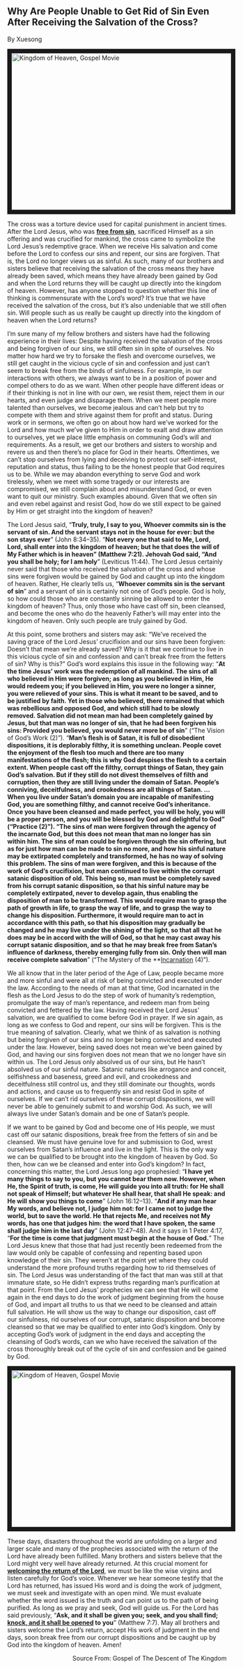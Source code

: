 ## Why Are People Unable to Get Rid of Sin Even After Receiving the Salvation of the Cross?
By Xuesong
 
<a href="https://youtu.be/sRNJtuxMS0M" target="_blank"><img src="http://img.youtube.com/vi/sRNJtuxMS0M/0.jpg" alt="Kingdom of Heaven, Gospel Movie" width="640" height="360" border="10" /></a>
 
The cross was a torture device used for capital punishment in ancient times. After the Lord Jesus, who was **[free from sin](https://www.holyspiritspeaks.org/testimonies/how-can-be-free-from-sin/)**, sacrificed Himself as a sin offering and was crucified for mankind, the cross came to symbolize the Lord Jesus’s redemptive grace. When we receive His salvation and come before the Lord to confess our sins and repent, our sins are forgiven. That is, the Lord no longer views us as sinful. As such, many of our brothers and sisters believe that receiving the salvation of the cross means they have already been saved, which means they have already been gained by God and when the Lord returns they will be caught up directly into the kingdom of heaven. However, has anyone stopped to question whether this line of thinking is commensurate with the Lord’s word? It’s true that we have received the salvation of the cross, but it’s also undeniable that we still often sin. Will people such as us really be caught up directly into the kingdom of heaven when the Lord returns?
 
I’m sure many of my fellow brothers and sisters have had the following experience in their lives: Despite having received the salvation of the cross and being forgiven of our sins, we still often sin in spite of ourselves. No matter how hard we try to forsake the flesh and overcome ourselves, we still get caught in the vicious cycle of sin and confession and just can’t seem to break free from the binds of sinfulness. For example, in our interactions with others, we always want to be in a position of power and compel others to do as we want. When other people have different ideas or if their thinking is not in line with our own, we resist them, reject them in our hearts, and even judge and disparage them. When we meet people more talented than ourselves, we become jealous and can’t help but try to compete with them and strive against them for profit and status. During work or in sermons, we often go on about how hard we’ve worked for the Lord and how much we’ve given to Him in order to exalt and draw attention to ourselves, yet we place little emphasis on communing God’s will and requirements. As a result, we get our brothers and sisters to worship and revere us and then there’s no place for God in their hearts. Oftentimes, we can’t stop ourselves from lying and deceiving to protect our self-interest, reputation and status, thus failing to be the honest people that God requires us to be. While we may abandon everything to serve God and work tirelessly, when we meet with some tragedy or our interests are compromised, we still complain about and misunderstand God, or even want to quit our ministry. Such examples abound. Given that we often sin and even rebel against and resist God, how do we still expect to be gained by Him or get straight into the kingdom of heaven?
 
The Lord Jesus said, “**Truly, truly, I say to you, Whoever commits sin is the servant of sin. And the servant stays not in the house for ever: but the son stays ever**” (John 8:34–35). “**Not every one that said to Me, Lord, Lord, shall enter into the kingdom of heaven; but he that does the will of My Father which is in heaven” (Matthew 7:21). Jehovah God said, “And you shall be holy; for I am holy**” (Leviticus 11:44). The Lord Jesus certainly never said that those who received the salvation of the cross and whose sins were forgiven would be gained by God and caught up into the kingdom of heaven. Rather, He clearly tells us, “**Whoever commits sin is the servant of sin**” and a servant of sin is certainly not one of God’s people. God is holy, so how could those who are constantly sinning be allowed to enter the kingdom of heaven? Thus, only those who have cast off sin, been cleansed, and become the ones who do the heavenly Father’s will may enter into the kingdom of heaven. Only such people are truly gained by God.
 
At this point, some brothers and sisters may ask: “We’ve received the saving grace of the Lord Jesus’ crucifixion and our sins have been forgiven: Doesn’t that mean we’re already saved? Why is it that we continue to live in this vicious cycle of sin and confession and can’t break free from the fetters of sin? Why is this?”
God’s word explains this issue in the following way: “**At the time Jesus’ work was the redemption of all mankind. The sins of all who believed in Him were forgiven; as long as you believed in Him, He would redeem you; if you believed in Him, you were no longer a sinner, you were relieved of your sins. This is what it meant to be saved, and to be justified by faith. Yet in those who believed, there remained that which was rebellious and opposed God, and which still had to be slowly removed. Salvation did not mean man had been completely gained by Jesus, but that man was no longer of sin, that he had been forgiven his sins: Provided you believed, you would never more be of sin**” (“The Vision of God’s Work (2)”). “**Man’s flesh is of Satan, it is full of disobedient dispositions, it is deplorably filthy, it is something unclean. People covet the enjoyment of the flesh too much and there are too many manifestations of the flesh; this is why God despises the flesh to a certain extent. When people cast off the filthy, corrupt things of Satan, they gain God’s salvation. But if they still do not divest themselves of filth and corruption, then they are still living under the domain of Satan. People’s conniving, deceitfulness, and crookedness are all things of Satan. … When you live under Satan’s domain you are incapable of manifesting God, you are something filthy, and cannot receive God’s inheritance. Once you have been cleansed and made perfect, you will be holy, you will be a proper person, and you will be blessed by God and delightful to God” (“Practice (2)”). “The sins of man were forgiven through the agency of the incarnate God, but this does not mean that man no longer has sin within him. The sins of man could be forgiven through the sin offering, but as for just how man can be made to sin no more, and how his sinful nature may be extirpated completely and transformed, he has no way of solving this problem. The sins of man were forgiven, and this is because of the work of God’s crucifixion, but man continued to live within the corrupt satanic disposition of old. This being so, man must be completely saved from his corrupt satanic disposition, so that his sinful nature may be completely extirpated, never to develop again, thus enabling the disposition of man to be transformed. This would require man to grasp the path of growth in life, to grasp the way of life, and to grasp the way to change his disposition. Furthermore, it would require man to act in accordance with this path, so that his disposition may gradually be changed and he may live under the shining of the light, so that all that he does may be in accord with the will of God, so that he may cast away his corrupt satanic disposition, and so that he may break free from Satan’s influence of darkness, thereby emerging fully from sin. Only then will man receive complete salvation**” (“The Mystery of the **[Incarnation](https://www.holyspiritspeaks.org/Gospel/Gods-incarnation-2/) (4)”).
 
We all know that in the later period of the Age of Law, people became more and more sinful and were all at risk of being convicted and executed under the law. According to the needs of man at that time, God incarnated in the flesh as the Lord Jesus to do the step of work of humanity’s redemption, promulgate the way of man’s repentance, and redeem man from being convicted and fettered by the law. Having received the Lord Jesus’ salvation, we are qualified to come before God in prayer. If we sin again, as long as we confess to God and repent, our sins will be forgiven. This is the true meaning of salvation. Clearly, what we think of as salvation is nothing but being forgiven of our sins and no longer being convicted and executed under the law. However, being saved does not mean we’ve been gained by God, and having our sins forgiven does not mean that we no longer have sin within us. The Lord Jesus only absolved us of our sins, but He hasn’t absolved us of our sinful nature. Satanic natures like arrogance and conceit, selfishness and baseness, greed and evil, and crookedness and deceitfulness still control us, and they still dominate our thoughts, words and actions, and cause us to frequently sin and resist God in spite of ourselves. If we can’t rid ourselves of these corrupt dispositions, we will never be able to genuinely submit to and worship God. As such, we will always live under Satan’s domain and be one of Satan’s people.
 
If we want to be gained by God and become one of His people, we must cast off our satanic dispositions, break free from the fetters of sin and be cleansed. We must have genuine love for and submission to God, wrest ourselves from Satan’s influence and live in the light. This is the only way we can be qualified to be brought into the kingdom of heaven by God. So then, how can we be cleansed and enter into God’s kingdom? In fact, concerning this matter, the Lord Jesus long ago prophesied: “**I have yet many things to say to you, but you cannot bear them now. However, when He, the Spirit of truth, is come, He will guide you into all truth: for He shall not speak of Himself; but whatever He shall hear, that shall He speak: and He will show you things to come**” (John 16:12–13). “**And if any man hear My words, and believe not, I judge him not: for I came not to judge the world, but to save the world. He that rejects Me, and receives not My words, has one that judges him: the word that I have spoken, the same shall judge him in the last day**” (John 12:47–48). And it says in 1 Peter 4:17, “**For the time is come that judgment must begin at the house of God.**” The Lord Jesus knew that those that had just recently been redeemed from the law would only be capable of confessing and repenting based upon knowledge of their sin. They weren’t at the point yet where they could understand the more profound truths regarding how to rid themselves of sin. The Lord Jesus was understanding of the fact that man was still at that immature state, so He didn’t express truths regarding man’s purification at that point. From the Lord Jesus’ prophecies we can see that He will come again in the end days to do the work of judgment beginning from the house of God, and impart all truths to us that we need to be cleansed and attain full salvation. He will show us the way to change our disposition, cast off our sinfulness, rid ourselves of our corrupt, satanic disposition and become cleansed so that we may be qualified to enter into God’s kingdom. Only by accepting God’s work of judgment in the end days and accepting the cleansing of God’s words, can we who have received the salvation of the cross thoroughly break out of the cycle of sin and confession and be gained by God.
 
<a href="https://youtu.be/P7CGJRe4nRI" target="_blank"><img src="http://img.youtube.com/vi/P7CGJRe4nRI/0.jpg" alt="Kingdom of Heaven, Gospel Movie" width="640" height="360" border="10" /></a>
 
 
These days, disasters throughout the world are unfolding on a larger and larger scale and many of the prophecies associated with the return of the Lord have already been fulfilled. Many brothers and sisters believe that the Lord might very well have already returned. At this crucial moment for **[welcoming the return of the Lord](https://github.com/lily2687/praise-almighty-god.github.com/blob/master/How_to_Welcome_the_Return_of_the_Lord.md)**, we must be like the wise virgins and listen carefully for God’s voice. Whenever we hear someone testify that the Lord has returned, has issued His word and is doing the work of judgment, we must seek and investigate with an open mind. We must evaluate whether the word issued is the truth and can point us to the path of being purified. As long as we pray and seek, God will guide us. For the Lord has said previously, “**Ask, and it shall be given you; seek, and you shall find; [knock, and it shall be opened](https://www.holyspiritspeaks.org/Gospel/knock-at-the-door/) to you**” (Matthew 7:7). May all brothers and sisters welcome the Lord’s return, accept His work of judgment in the end days, soon break free from our corrupt dispositions and be caught up by God into the kingdom of heaven. Amen!
 
<p align="right">Source From: Gospel of The Descent of The Kingdom</p>